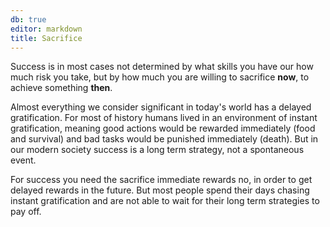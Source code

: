 ```yaml
---
db: true
editor: markdown
title: Sacrifice
---
```


Success is in most cases not determined by what skills you have our how
much risk you take, but by how much you are willing to sacrifice
**now**, to achieve something **then**.

Almost everything we consider significant in today\'s world has a
delayed gratification. For most of history humans lived in an
environment of instant gratification, meaning good actions would be
rewarded immediately (food and survival) and bad tasks would be punished
immediately (death). But in our modern society success is a long term
strategy, not a spontaneous event.

For success you need the sacrifice immediate rewards no, in order to get
delayed rewards in the future. But most people spend their days chasing
instant gratification and are not able to wait for their long term
strategies to pay off.
